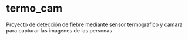 # termo_cam
Proyecto de detección de fiebre mediante sensor termografico y camara para capturar las imagenes de las personas
